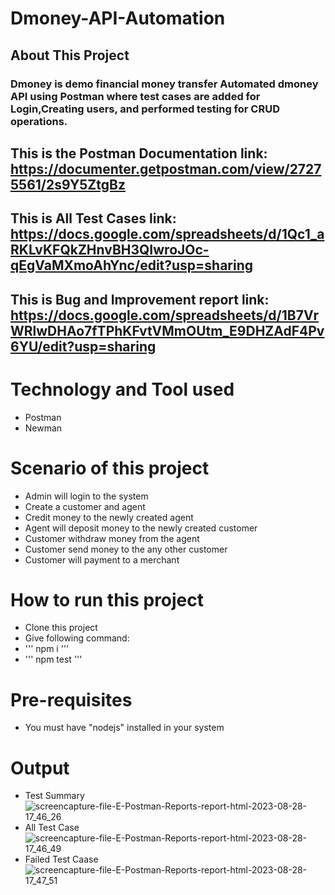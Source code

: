# Dmoney-API-Automation

## About This Project
### Dmoney is demo financial money transfer   Automated dmoney API using Postman where test cases are added for Login,Creating users, and performed testing for CRUD operations.

## This is the Postman Documentation link: https://documenter.getpostman.com/view/27275561/2s9Y5ZtgBz
## This is All Test Cases link: https://docs.google.com/spreadsheets/d/1Qc1_aRKLvKFQkZHnvBH3QIwroJOc-qEgVaMXmoAhYnc/edit?usp=sharing
## This is Bug and Improvement report link: https://docs.google.com/spreadsheets/d/1B7VrWRlwDHAo7fTPhKFvtVMmOUtm_E9DHZAdF4Pv6YU/edit?usp=sharing

# Technology and Tool used
- Postman
- Newman

# Scenario of this project
- Admin will login to the system
- Create a customer and agent
- Credit money to the newly created agent
- Agent will deposit money to the newly created customer
- Customer withdraw money from the agent
- Customer send money to the any other customer
- Customer will payment to a merchant

# How to run this project
- Clone this project
- Give following command:
-  ''' npm i '''
-  ''' npm test '''
  
# Pre-requisites
- You must have "nodejs" installed in your system

# Output
- Test Summary
![screencapture-file-E-Postman-Reports-report-html-2023-08-28-17_46_26](https://github.com/Saud-Bin-Shahid/Dmoney-API-Automation-by-Postman/assets/134185250/3e8ab82e-e430-4cf6-8dfe-0db61a470728)
- All Test Case
![screencapture-file-E-Postman-Reports-report-html-2023-08-28-17_46_49](https://github.com/Saud-Bin-Shahid/Dmoney-API-Automation-by-Postman/assets/134185250/5376b9f5-adce-4d1a-a815-5bc092bc2d88)
- Failed Test Caase
![screencapture-file-E-Postman-Reports-report-html-2023-08-28-17_47_51](https://github.com/Saud-Bin-Shahid/Dmoney-API-Automation-by-Postman/assets/134185250/bed3ae32-20e4-41ec-9551-63ec3d15cad9)
